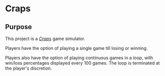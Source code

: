 # Craps

## Purpose

This project is a [*Craps*](https://en.wikipedia.org/wiki/Craps) game simulator.

Players have the option of playing a single game till losing or winning.
 
Players also have the option of playing continuous games in a loop, with win/loss percentages
displayed every 100 games. The loop is terminated at the player's discretion.

